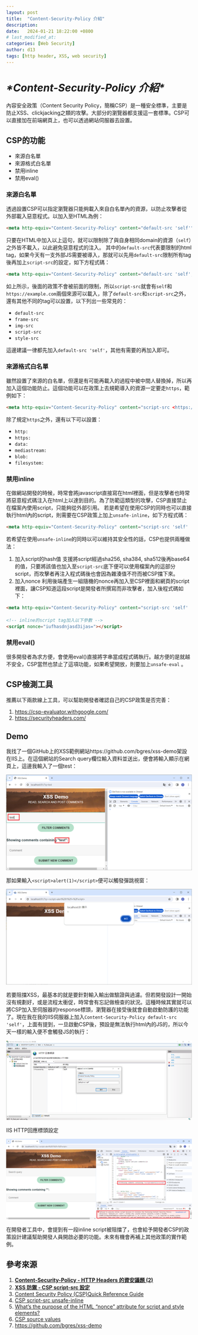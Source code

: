```yaml
---
layout: post
title:  "Content-Security-Policy 介紹"
description: 
date:   2024-01-21 18:22:00 +0800
# last_modified_at:
categories: [Web Security]
author: d13
tags: [http header, XSS, web security]
---
```


# ***\*Content-Security-Policy 介紹\****

內容安全政策（Content Security Policy，簡稱CSP）是一種安全標準，主要是防止XSS、clickjacking之類的攻擊。大部分的瀏覽器都支援這一套標準。CSP可以直接加在前端網頁上，也可以透過網站伺服器去設置。

## CSP的功能

- 來源白名單
- 來源格式白名單
- 禁用inline
- 禁用eval()

### 來源白名單

透過設置CSP可以指定瀏覽器只能夠載入來自白名單內的資源，以防止攻擊者從外部載入惡意程式。以加入至HTML為例：

```html
<meta http-equiv="Content-Security-Policy" content="default-src 'self'">
```

只要在HTML中加入以上這句，就可以限制除了與自身相同domain的資源（`self`）之外皆不載入，以此避免惡意程式的注入。 其中的`default-src`代表要限制的html tag，如果今天有一支外部JS需要被導入，那就可以先用`default-src`限制所有tag後再加上`script-src`的設定，如下方程式碼：

```html
<meta http-equiv="Content-Security-Policy" content="default-src 'self'; script-src <https://example.com>">
```

如上所示，後面的政策不會被前面的限制，所以`script-src`就會有`self`和`https://example.com`兩個來源可以載入，除了`default-src`和`script-src`之外，還有其他不同的tag可以設置，以下列出一些常見的：

- `default-src`
- `frame-src`
- `img-src`
- `script-src`
- `style-src`

這邊建議一律都先加入`default-src 'self'`，其他有需要的再加入即可。

### 來源格式白名單

雖然設置了來源的白名單，但還是有可能再載入的過程中被中間人替換掉，所以再加入這個功能防止。這個功能可以在政策上去規範導入的資源一定要走`https`，範例如下：

```html
<meta http-equiv="Content-Security-Policy" content="script-src <https://example.com>" https:>
```

除了規定`https`之外，還有以下可以設置：

- `http:`
- `https:`
- `data:`
- `mediastream:`
- `blob:`
- `filesystem:`

### 禁用inline

在做網站開發的時候，時常會將javascript直接寫在html裡面，但是攻擊者也時常將惡意程式碼注入在html上以達到目的。為了防範這類型的攻擊，CSP直接禁止在檔案內使用script，只能夠從外部引用。 若是希望在使用CSP的同時也可以直接執行html內的script，則需要在CSP政策上加上`unsafe-inline`，如下方程式碼：

```html
<meta http-equiv="Content-Security-Policy" content="script-src 'self' 'unsafe-inline'">
```

若希望在使用`unsafe-inline`的同時以可以維持其安全性的話，CSP也提供兩種做法：

1. 加入script的hash值 支援將script經過sha256, sha384, sha512後再base64的值，只要將該值也加入至`script-src`底下便可以使用檔案內的這部分script，而攻擊者再注入程式碼後也會因為雜湊值不符而被CSP擋下來。
2. 加入nonce 利用後端產生一組隨機的nonce再加入至CSP裡面和網頁的script裡面，讓CSP知道這段script是開發者所撰寫而非攻擊者，加入後程式碼如下：

```html
<meta http-equiv="Content-Security-Policy" content="script-src 'self' 'nonce-iufhasdnjasd3ijas=';">

<!-- inline的script tag加入以下參數 -->
<script nonce="iufhasdnjasd3ijas="></script>
```

### 禁用eval()

很多開發者為求方便，會使用eval()直接將字串當成程式碼執行。越方便的是就越不安全，CSP當然也禁止了這項功能，如果希望開放，則要加上`unsafe-eval` 。

## CSP檢測工具

推薦以下兩款線上工具，可以幫助開發者確認自己的CSP政策是否完善：

1. https://csp-evaluator.withgoogle.com/
2. https://securityheaders.com/

## Demo

我找了一個GitHub上的XSS範例網站https://github.com/bgres/xss-demo架設在IIS上。在這個網站的Search query欄位輸入資料並送出，便會將輸入顯示在網頁上，這邊我輸入了一個test：

![Untitled](/assets/img/Content-Security-Policy_1.png)

那如果輸入`<script>alert(1)</script>`便可以觸發彈跳視窗：

![Untitled](/assets/img/Content-Security-Policy_2.png)

若要阻擋XSS，最基本的就是要針對輸入輸出做驗證與過濾。但若開發設計一開始沒有規劃好，或是流程太衝促，時常會有忘記做檢查的狀況。這種時候其實就可以將CSP加入至伺服器的response標頭，瀏覽器在接受後就會自動啟動防護的功能了。現在我在我的IIS伺服器上加入`Content-Security-Policy default-src 'self'`，上面有提到，一旦啟動CSP後，預設是無法執行html內的JS的，所以今天一樣的輸入便不會觸發JS的執行：

![IIS HTTP回應標頭設定](/assets/img/Content-Security-Policy_3.png)

IIS HTTP回應標頭設定

![Untitled](/assets/img/Content-Security-Policy_4.png)

在開發者工具中，會提到有一段inline script被阻擋了，也會給予開發者CSP的政策設計建議幫助開發人員開啟必要的功能。未來有機會再補上其他政策的實作範例。

## 參考來源

1. **[Content-Security-Policy - HTTP Headers 的資安議題 (2)](https://devco.re/blog/2014/04/08/security-issues-of-http-headers-2-content-security-policy/)**
2. **[XSS 防禦 - CSP script-src 設定](https://blog.darkthread.net/blog/csp-script-src/)**
3. [Content Security Policy (CSP)Quick Reference Guide](https://content-security-policy.com/)
4. [CSP script-src unsafe-inline](https://rainmakerho.github.io/2021/06/16/CSP-script-src-unsafe-inline/)
5. [What’s the purpose of the HTML “nonce” attribute for script and style elements?](https://blog.p2hp.com/archives/10701)
6. [CSP source values](https://developer.mozilla.org/en-US/docs/Web/HTTP/Headers/Content-Security-Policy/Sources)
7. https://github.com/bgres/xss-demo